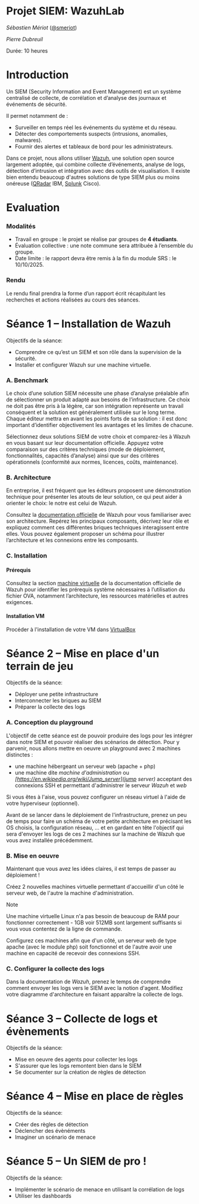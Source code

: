 # Projet SIEM: WazuhLab

_Sébastien Mériot_ ([@smeriot](https://bsky.app/profile/smeriot.bsky.social))

_Pierre Dubreuil_

Durée: 10 heures

Introduction
=====================

Un SIEM (Security Information and Event Management) est un système centralisé de collecte, de corrélation et d’analyse des journaux et événements de sécurité.

Il permet notamment de :
- Surveiller en temps réel les événements du système et du réseau.
- Détecter des comportements suspects (intrusions, anomalies, malwares).
- Fournir des alertes et tableaux de bord pour les administrateurs.

Dans ce projet, nous allons utiliser [Wazuh](https://wazuh.com), une solution open source largement adoptée, qui combine collecte d’événements, analyse de logs, détection d’intrusion et intégration avec des outils de visualisation. Il existe bien entendu beaucoup d'autres solutions de type SIEM plus ou moins onéreuse ([QRadar](https://www.ibm.com/fr-fr/products/qradar-siem) IBM, [Splunk](https://www.splunk.com/fr_fr/blog/learn/siem-security-information-event-management.html) Cisco). 


Evaluation
=====================
### Modalités
- Travail en groupe : le projet se réalise par groupes de **4 étudiants**.
- Évaluation collective : une note commune sera attribuée à l’ensemble du groupe.
- Date limite : le rapport devra être remis à la fin du module SRS : le 10/10/2025.
### Rendu
Le rendu final prendra la forme d’un rapport écrit récapitulant les recherches et actions réalisées au cours des séances.


Séance 1 – Installation de Wazuh
=====================
Objectifs de la séance:
- Comprendre ce qu’est un SIEM et son rôle dans la supervision de la sécurité.
- Installer et configurer Wazuh sur une machine virtuelle.

### A. Benchmark
Le choix d’une solution SIEM nécessite une phase d’analyse préalable afin de sélectionner un produit adapté aux besoins de l’infrastructure. Ce choix ne doit pas être pris à la légère, car son intégration représente un travail conséquent et la solution est généralement utilisée sur le long terme. Chaque éditeur mettra en avant les points forts de sa solution : il est donc important d’identifier objectivement les avantages et les limites de chacune.

Sélectionnez deux solutions SIEM de votre choix et comparez-les à Wazuh en vous basant sur leur documentation officielle. Appuyez votre comparaison sur des critères techniques (mode de déploiement, fonctionnalités, capacités d’analyse) ainsi que sur des critères opérationnels (conformité aux normes, licences, coûts, maintenance).


### B. Architecture
En entreprise, il est fréquent que les éditeurs proposent une démonstration technique pour présenter les atouts de leur solution, ce qui peut aider à orienter le choix: le notre est celui de Wazuh. 

Consultez la [documentation officielle](https://documentation.wazuh.com/) de Wazuh pour vous familiariser avec son architecture. Repérez les principaux composants, décrivez leur rôle et expliquez comment ces différentes briques techniques interagissent entre elles. Vous pouvez également proposer un schéma pour illustrer l’architecture et les connexions entre les composants.

### C. Installation

#### Prérequis
Consultez la section [machine virtuelle](https://documentation.wazuh.com/current/deployment-options/virtual-machine/virtual-machine.html) de la documentation officielle de Wazuh pour identifier les prérequis système nécessaires à l’utilisation du fichier OVA, notamment l’architecture, les ressources matérielles et autres exigences.

#### Installation VM
Procéder à l'installation de votre VM dans [VirtualBox](https://www.virtualbox.org)


Séance 2 – Mise en place d'un terrain de jeu
=====================

Objectifs de la séance:
- Déployer une petite infrastructure
- Interconnecter les briques au SIEM
- Préparer la collecte des logs

### A. Conception du playground

L'objectif de cette séance est de pouvoir produire des logs pour les intégrer dans notre SIEM et pouvoir réaliser des scénarios de détection. Pour y parvenir, nous allons mettre en oeuvre un playground avec 2 machines distinctes :
- une machine hébergeant un serveur web (apache + php)
- une machine dite _machine d'administration_ ou _[https://en.wikipedia.org/wiki/Jump_server](jump server)_ acceptant des connexions SSH et permettant d'administrer le serveur _Wazuh_ et _web_

Si vous êtes à l'aise, vous pouvez configurer un réseau virtuel à l'aide de votre hyperviseur (optionnel).

Avant de se lancer dans le déploiement de l'infrastructure, prenez un peu de temps pour faire un schéma de votre petite architecture en précisant les OS choisis, la configuration réseau, ... et en gardant en tête l'objectif qui sera d'envoyer les logs de ces 2 machines sur la machine de Wazuh que vous avez installée précédemment.

### B. Mise en oeuvre

Maintenant que vous avez les idées claires, il est temps de passer au déploiement !

Créez 2 nouvelles machines virtuelle permettant d'accueillir d'un côté le serveur web, de l'autre la machine d'administration.

>[!NOTE]
> Une machine virtuelle Linux n'a pas besoin de beaucoup de RAM pour fonctionner correctement - 1GB voir 512MB sont largement suffisants si vous vous contentez de la ligne de commande.

Configurez ces machines afin que d'un côté, un serveur web de type apache (avec le module php) soit fonctionnel et de l'autre avoir une machine en capacité de recevoir des connexions SSH.

### C. Configurer la collecte des logs

Dans la documentation de _Wazuh_, prenez le temps de comprendre comment envoyer les logs vers le SIEM avec la notion d'agent.
Modifiez votre diagramme d'architecture en faisant apparaître la collecte de logs.


Séance 3 – Collecte de logs et évènements
=====================

Objectifs de la séance:
- Mise en oeuvre des agents pour collecter les logs
- S'assurer que les logs remontent bien dans le SIEM
- Se documenter sur la création de règles de détection


Séance 4 – Mise en place de règles
=====================

Objectifs de la séance:
- Créer des règles de détection
- Déclencher des évènéments
- Imaginer un scénario de menace


Séance 5 – Un SIEM de pro !
=====================

Objectifs de la séance:
- Implémenter le scénario de menace en utilisant la corrélation de logs
- Utiliser les dashboards